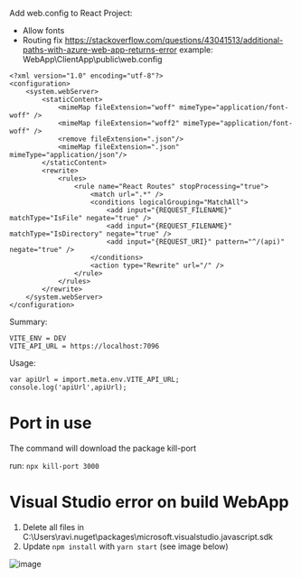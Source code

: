 Add web.config to React Project: <br>
- Allow fonts
- Routing fix https://stackoverflow.com/questions/43041513/additional-paths-with-azure-web-app-returns-error
example: WebApp\ClientApp\public\web.config
```
<?xml version="1.0" encoding="utf-8"?>
<configuration>
    <system.webServer>
        <staticContent>
            <mimeMap fileExtension="woff" mimeType="application/font-woff" />
            <mimeMap fileExtension="woff2" mimeType="application/font-woff" />
            <remove fileExtension=".json"/>
            <mimeMap fileExtension=".json" mimeType="application/json"/>
        </staticContent>
        <rewrite>
            <rules>
                <rule name="React Routes" stopProcessing="true">
                    <match url=".*" />
                    <conditions logicalGrouping="MatchAll">
                        <add input="{REQUEST_FILENAME}" matchType="IsFile" negate="true" />
                        <add input="{REQUEST_FILENAME}" matchType="IsDirectory" negate="true" />
                        <add input="{REQUEST_URI}" pattern="^/(api)" negate="true" />
                    </conditions>
                    <action type="Rewrite" url="/" />
                </rule>
            </rules>
        </rewrite>
    </system.webServer>
</configuration>
```

Summary:
```
VITE_ENV = DEV
VITE_API_URL = https://localhost:7096
```
Usage: 
```
var apiUrl = import.meta.env.VITE_API_URL;
console.log('apiUrl',apiUrl);
```

# Port in use
The command will download the package kill-port

run: ```npx kill-port 3000```

# Visual Studio error on build WebApp
1. Delete all files in C:\Users\ravi\.nuget\packages\microsoft.visualstudio.javascript.sdk
1. Update `npm install` with `yarn start` (see image below)

![image](https://github.com/user-attachments/assets/0c0e6ce5-0375-48ec-9bf6-f239672a12b9)


